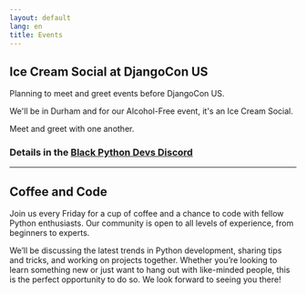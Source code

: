 ```yaml
---
layout: default
lang: en
title: Events
---
```


## Ice Cream Social at DjangoCon US

Planning to meet and greet events before DjangoCon US.

We'll be in Durham and for our Alcohol-Free event, it's an Ice Cream Social.

Meet and greet with one another.

### Details in the [Black Python Devs Discord](https://discord.gg/kkGBdgAb?event=1099928131705507992)

---

## Coffee and Code

Join us every Friday for a cup of coffee and a chance to code with fellow Python enthusiasts. Our community is open to all levels of experience, from beginners to experts.

We’ll be discussing the latest trends in Python development, sharing tips and tricks, and working on projects together. Whether you’re looking to learn something new or just want to hang out with like-minded people, this is the perfect opportunity to do so. We look forward to seeing you there!
